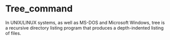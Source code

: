 # Tree_command
In UNIX/LINUX systems, as well as MS-DOS and Microsoft Windows, tree is a recursive directory listing program that produces a depth-indented listing of files.
